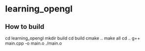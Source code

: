 # learning_opengl
## How to build

cd learning_opengl
mkdir build
cd build
cmake ..
make all
cd ..
g++ main.cpp -o main.o 
./main.o

